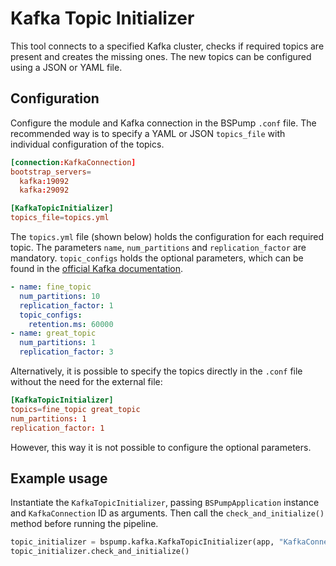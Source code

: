 # Kafka Topic Initializer

This tool connects to a specified Kafka cluster, checks if required topics are present 
and creates the missing ones. The new topics can be configured using a JSON or YAML file.

## Configuration

Configure the module and Kafka connection in the BSPump `.conf` file.
The recommended way is to specify a YAML or JSON `topics_file` with individual configuration of the topics.


```conf
[connection:KafkaConnection]
bootstrap_servers=
  kafka:19092
  kafka:29092

[KafkaTopicInitializer]
topics_file=topics.yml
```

The `topics.yml` file (shown below) holds the configuration for each required topic. 
The parameters `name`, `num_partitions` and `replication_factor` are mandatory. 
`topic_configs` holds the optional parameters, which can be found in 
the [official Kafka documentation](https://kafka.apache.org/documentation/#topicconfigs).

```yaml
- name: fine_topic
  num_partitions: 10
  replication_factor: 1
  topic_configs:
    retention.ms: 60000
- name: great_topic
  num_partitions: 1
  replication_factor: 3
```

Alternatively, it is possible to specify the topics directly in the `.conf` file without the need for the external file:

```conf
[KafkaTopicInitializer]
topics=fine_topic great_topic
num_partitions: 1
replication_factor: 1
```

However, this way it is not possible to configure the optional parameters.

## Example usage

Instantiate the `KafkaTopicInitializer`, passing `BSPumpApplication` instance and `KafkaConnection` ID as arguments. 
Then call the `check_and_initialize()` method before running the pipeline. 

```python
topic_initializer = bspump.kafka.KafkaTopicInitializer(app, "KafkaConnection")
topic_initializer.check_and_initialize()
```